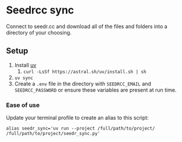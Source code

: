 # Seedrcc sync

Connect to seedr.cc and download all of the files and folders into a directory of your choosing.

## Setup
1. Install [uv](https://docs.astral.sh/uv/getting-started/installation/)
    1. `curl -LsSf https://astral.sh/uv/install.sh | sh`
1. `uv sync`
2. Create a `.env` file in the directory with `SEEDRCC_EMAIL` and `SEEDRCC_PASSWORD` or ensure these variables are present at run time.

### Ease of use
Update your terminal profile to create an alias to this script:

`alias seedr_sync='uv run --project /full/path/to/project/ /full/path/to/project/seedr_sync.py'`

